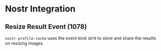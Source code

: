 # Nostr Integration

## Resize Result Event (1078)

`nostr-profile-cache` uses the event kind `1078` to store and share the results on resizing images

